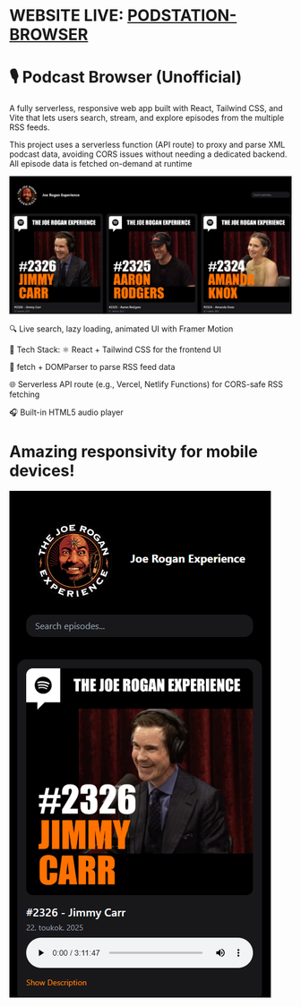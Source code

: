 # WEBSITE LIVE: [PODSTATION-BROWSER](https://podstation-0xjulius.vercel.app/)

# 🎙️ Podcast Browser (Unofficial)
A fully serverless, responsive web app built with React, Tailwind CSS, and Vite that lets users search, stream, and explore episodes from the multiple RSS feeds.

This project uses a serverless function (API route) to proxy and parse XML podcast data, avoiding CORS issues without needing a dedicated backend. All episode data is fetched on-demand at runtime


![screenshot](src/assets/ss.png)

🔍 Live search, lazy loading, animated UI with Framer Motion

🧰 Tech Stack:
⚛️ React + Tailwind CSS for the frontend UI

🔁 fetch + DOMParser to parse RSS feed data

🌐 Serverless API route (e.g., Vercel, Netlify Functions) for CORS-safe RSS fetching

🎧 Built-in HTML5 audio player



# Amazing responsivity for mobile devices!
![screenshot](src/assets/mobile.png)
